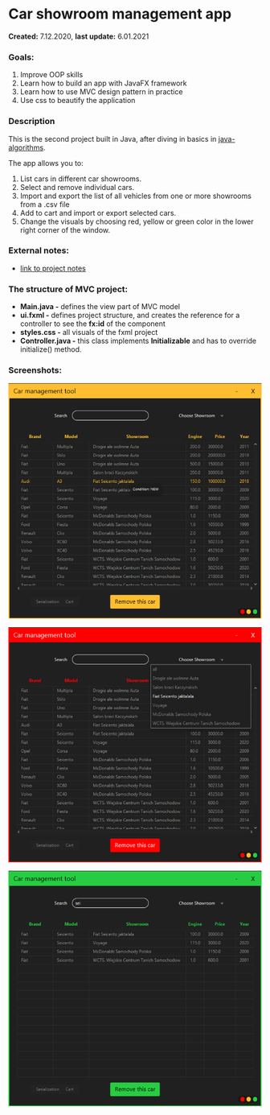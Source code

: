 # Car showroom management app

**Created:** 7.12.2020, **last update:** 6.01.2021

### Goals:

1. Improve OOP skills
2. Learn how to build an app with JavaFX framework
3. Learn how to use MVC design pattern in practice
4. Use css to beautify the application

### Description

This is the second project built in Java, after diving in basics in [java-algorithms](https://github.com/gregwell/java-algorithms).

The app allows you to:

1. List cars in different car showrooms.
2. Select and remove individual cars.
3. Import and export the list of all vehicles from one or more showrooms from a .csv file
4. Add to cart and import or export selected cars.
5. Change the visuals by choosing red, yellow or green color in the lower right corner of the window.

### External notes:

- [link to project notes](https://github.com/gregwell/university-notes/blob/main/english/java/javafx-notes.md)

### The structure of MVC project:

- **Main.java -** defines the view part of MVC model
- **ui.fxml -** defines project structure, and creates the reference for a controller to see the **fx:id** of the component
- **styles.css -** all visuals of the fxml project
- **Controller.java -** this class implements **Initializable** and has to override initialize() method.

### Screenshots:

![images/Untitled.png](images/Untitled.png)

![images/Untitled%201.png](images/Untitled%201.png)

![images/Untitled%202.png](images/Untitled%202.png)

